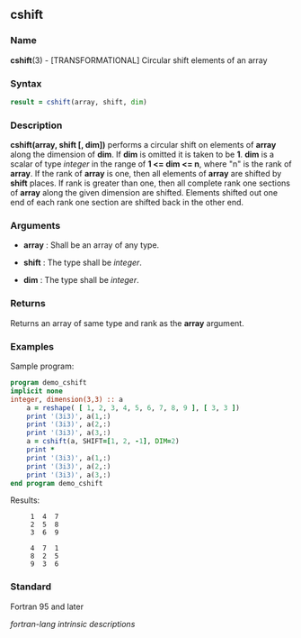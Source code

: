 ## cshift

### **Name**

**cshift**(3) - \[TRANSFORMATIONAL\] Circular shift elements of an array

### **Syntax**

```fortran
result = cshift(array, shift, dim)
```

### **Description**

**cshift(array, shift \[, dim\])** performs a circular shift on elements
of **array** along the dimension of **dim**. If **dim** is omitted it is taken to be
**1**. **dim** is a scalar of type _integer_ in the range of **1 \<= dim \<= n**,
where "n" is the rank of **array**. If the rank of **array** is one, then all
elements of **array** are shifted by **shift** places. If rank is greater than
one, then all complete rank one sections of **array** along the given
dimension are shifted. Elements shifted out one end of each rank one
section are shifted back in the other end.

### **Arguments**

- **array**
  : Shall be an array of any type.

- **shift**
  : The type shall be _integer_.

- **dim**
  : The type shall be _integer_.

### **Returns**

Returns an array of same type and rank as the **array** argument.

### **Examples**

Sample program:

```fortran
program demo_cshift
implicit none
integer, dimension(3,3) :: a
    a = reshape( [ 1, 2, 3, 4, 5, 6, 7, 8, 9 ], [ 3, 3 ])
    print '(3i3)', a(1,:)
    print '(3i3)', a(2,:)
    print '(3i3)', a(3,:)
    a = cshift(a, SHIFT=[1, 2, -1], DIM=2)
    print *
    print '(3i3)', a(1,:)
    print '(3i3)', a(2,:)
    print '(3i3)', a(3,:)
end program demo_cshift
```

Results:

```text
     1  4  7
     2  5  8
     3  6  9

     4  7  1
     8  2  5
     9  3  6
```

### **Standard**

Fortran 95 and later

 _fortran-lang intrinsic descriptions_
